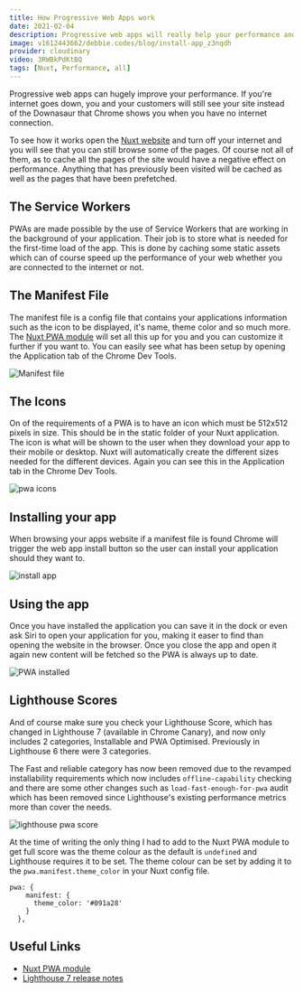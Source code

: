 ```yaml
---
title: How Progressive Web Apps work
date: 2021-02-04
description: Progressive web apps will really help your performance and you can install them on your home screen or desktop and have that app like feel for your website. Let's have a look at how they work.
image: v1612443662/debbie.codes/blog/install-app_z3nqdh
provider: cloudinary
video: 3RWBkPdKtBQ
tags: [Nuxt, Performance, all]
---
```


Progressive web apps can hugely improve your performance. If you're internet goes down, you and your customers will still see your site instead of the Downasaur that Chrome shows you when you have no internet connection.

To see how it works open the [Nuxt website](https://nuxtjs.org/) and turn off your internet and you will see that you can still browse some of the pages. Of course not all of them, as to cache all the pages of the site would have a negative effect on performance. Anything that has previously been visited will be cached as well as the pages that have been prefetched.

## The Service Workers

PWAs are made possible by the use of Service Workers that are working in the background of your application. Their job is to store what is needed for the first-time load of the app. This is done by caching some static assets which can of course speed up the performance of your web whether you are connected to the internet or not.

## The Manifest File

The manifest file is a config file that contains your applications information such as the icon to be displayed, it's name, theme color and so much more. The [Nuxt PWA module](https://pwa.nuxtjs.org/) will set all this up for you and you can customize it further if you want to. You can easily see what has been setup by opening the Application tab of the Chrome Dev Tools.

![Manifest file](https://res.cloudinary.com/debsobrien/image/upload/f_auto,fl_lossy,q_auto/v1612442945/debbie.codes/blog/manifest-json_px311e.png)

## The Icons

On of the requirements of a PWA is to have an icon which must be 512x512 pixels in size. This should be in the static folder of your Nuxt application. The icon is what will be shown to the user when they download your app to their mobile or desktop. Nuxt will automatically create the different sizes needed for the different devices. Again you can see this in the Application tab in the Chrome Dev Tools.

![pwa icons](https://res.cloudinary.com/debsobrien/image/upload/f_auto,fl_lossy,q_auto/v1612443336/debbie.codes/blog/pwa-icons_f28jtg.png)

## Installing your app

When browsing your apps website if a manifest file is found Chrome will trigger the web app install button so the user can install your application should they want to.

![install app](https://res.cloudinary.com/debsobrien/image/upload/v1612443662/debbie.codes/blog/install-app_z3nqdh.png)

## Using the app

Once you have installed the application you can save it in the dock or even ask Siri to open your application for you, making it easer to find than opening the website in the browser. Once you close the app and open it again new content will be fetched so the PWA is always up to date.

![PWA installed](https://res.cloudinary.com/debsobrien/image/upload/f_auto,fl_lossy,q_auto/v1612443512/debbie.codes/blog/pwa-installed_kw8gym.png)

## Lighthouse Scores

And of course make sure you check your Lighthouse Score, which has changed in Lighthouse 7 (available in Chrome Canary), and now only includes 2 categories, Installable and PWA Optimised. Previously in Lighthouse 6 there were 3 categories.

The Fast and reliable category has now been removed due to the revamped installability requirements which now includes `offline-capability` checking and there are some other changes such as `load-fast-enough-for-pwa` audit which has been removed since Lighthouse's existing performance metrics more than cover the needs.

![lighthouse pwa score](https://res.cloudinary.com/debsobrien/image/upload/f_auto,fl_lossy,q_auto/v1612444177/debbie.codes/blog/lighthouse_cwbemf.png)

At the time of writing the only thing I had to add to the Nuxt PWA module to get full score was the theme colour as the default is `undefined` and Lighthouse requires it to be set. The theme colour can be set by adding it to the `pwa.manifest.theme_color` in your Nuxt config file.

```js{}[nuxt.config.js]
pwa: {
    manifest: {
      theme_color: '#091a28'
    }
  },
```

## Useful Links

- [Nuxt PWA module](https://pwa.nuxtjs.org/)
- [Lighthouse 7 release notes](https://github.com/GoogleChrome/lighthouse/releases)
